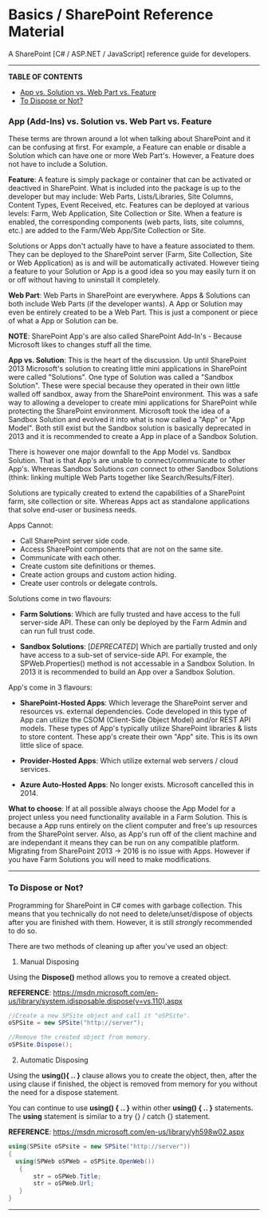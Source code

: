 # Basics / SharePoint Reference Material

A SharePoint [C# / ASP.NET / JavaScript] reference guide for developers.

---

**TABLE OF CONTENTS**
 
* [App vs. Solution vs. Web Part vs. Feature](#AppSolutionWebPartFeature) 
* [To Dispose or Not?](#DisposeOrNot) 
 
### <a name="AppSolutionWebPartFeature"></a>App (Add-Ins) vs. Solution vs. Web Part vs. Feature

These terms are thrown around a lot when talking about SharePoint and it can be confusing at first. For example, a Feature can enable or disable a Solution which can have one or more Web Part's. However, a Feature does not have to include a Solution.

**Feature**: A feature is simply package or container that can be activated or deactived in SharePoint. What is included into the package is up to the developer but may include: Web Parts, Lists/Libraries, Site Columns, Content Types, Event Received, etc. Features can be deployed at various levels: Farm, Web Application, Site Collection or Site. When a feature is enabled, the corresponding components (web parts, lists, site columns, etc.) are added to the Farm/Web App/Site Collection or Site.

Solutions or Apps don't actually have to have a feature associated to them. They can be deployed to the SharePoint server (Farm, Site Collection, Site or Web Application) as is and will be automatically activated. However tieing a feature to your Solution or App is a good idea so you may easily turn it on or off without having to uninstall it completely.

**Web Part**: Web Parts in SharePoint are everywhere. Apps & Solutions can both include Web Parts (if the developer wants). A App or Solution may even be entirely created to be a Web Part. This is just a component or piece of what a App or Solution can be.

**NOTE**: SharePoint App's are also called SharePoint Add-In's - Because Microsoft likes to changes stuff all the time.

**App vs. Solution**: This is the heart of the discussion. Up until SharePoint 2013 Microsoft's solution to creating little mini applications in SharePoint were called "Solutions". One type of Solution was called a "Sandbox Solution". These were special because they operated in their own little walled off sandbox, away from the SharePoint environment. This was a safe way to allowing a developer to create mini applications for SharePoint while protecting the SharePoint environment. Microsoft took the idea of a Sandbox Solution and evolved it into what is now called a "App" or "App Model". Both still exist but the Sandbox solution is basically deprecated in 2013 and it is recommended to create a App in place of a Sandbox Solution.

There is however one major downfall to the App Model vs. Sandbox Solution. That is that App's are unable to connect/communicate to other App's. Whereas Sandbox Solutions _can_ connect to other Sandbox Solutions (think: linking multiple Web Parts together like Search/Results/Filter).

Solutions are typically created to extend the capabilities of a SharePoint farm, site collection or site. Whereas Apps act as standalone applications that solve end-user or business needs. 

Apps Cannot:
+ Call SharePoint server side code.
+ Access SharePoint components that are not on the same site.
+ Communicate with each other.
+ Create custom site definitions or themes.
+ Create action groups and custom action hiding.
+ Create user controls or delegate controls.

Solutions come in two flavours:
+ **Farm Solutions**: Which are fully trusted and have access to the full server-side API. These can only be deployed by the Farm Admin and can run full trust code.

+ **Sandbox Solutions**: [_DEPRECATED_] Which are partially trusted and only have access to a sub-set of service-side API. For example, the SPWeb.Properties() method is not accessable in a Sandbox Solution. In 2013 it is recommended to build an App over a Sandbox Solution. 

App's come in 3 flavours:
+ **SharePoint-Hosted Apps**: Which leverage the SharePoint server and resources vs. external dependencies. Code developed in this type of App can utilize the CSOM (Client-Side Object Model) and/or REST API models. These types of App's typically utilize SharePoint libraries & lists to store content. These app's create their own "App" site. This is its own little slice of space.

+ **Provider-Hosted Apps**: Which utilize external web servers / cloud services.

+ **Azure Auto-Hosted Apps**: No longer exists. Microsoft cancelled this in 2014.

**What to choose**: If at all possible always choose the App Model for a project unless you need functionality available in a Farm Solution. This is because a App runs entirely on the client computer and free's up resources from the SharePoint server. Also, as App's run off of the client machine and are independant it means they can be run on any compatible platform. Migrating from SharePoint 2013 -> 2016 is no issue with Apps. However if you have Farm Solutions you will need to make modifications.

---

### <a name="DisposeOrNot"></a>To Dispose or Not? 

Programming for SharePoint in C# comes with garbage collection. This means that you technically do not need to delete/unset/dispose of objects after you are finished with them. However, it is still _strongly_ recommended to do so.

There are two methods of cleaning up after you've used an object:

1. Manual Disposing

Using the **Dispose()** method allows you to remove a created object.

**REFERENCE**: https://msdn.microsoft.com/en-us/library/system.idisposable.dispose(v=vs.110).aspx

```cs
//Create a new SPSite object and call it "oSPSite".
oSPSite = new SPSite("http://server");

//Remove the created object from memory.
oSPSite.Dispose();
```

2. Automatic Disposing

Using the **using(){ .. }** clause allows you to create the object, then, after the using clause if finished, the object is removed from memory for you without the need for a dispose statement.

You can continue to use **using() { .. }** within other **using() { .. }** statements. The **using** statement is similar to a try {} / catch {} statement.

**REFERENCE**: https://msdn.microsoft.com/en-us/library/yh598w02.aspx

```cs
using(SPSite oSPsite = new SPSite("http://server"))
{
  using(SPWeb oSPWeb = oSPSite.OpenWeb())
   {
       str = oSPWeb.Title;
       str = oSPWeb.Url;
   }
}
```

---
